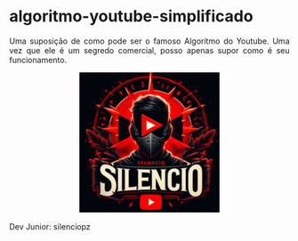 # algoritmo-youtube-simplificado

<p align="justify">
  Uma suposição de como pode ser o famoso Algoritmo do Youtube. Uma vez que ele é um segredo comercial, posso apenas supor como é seu funcionamento.
</p>

<p align="center">
<img src="silenciopzlogo.jpeg" width="50%">
</p>

Dev Junior: silenciopz
